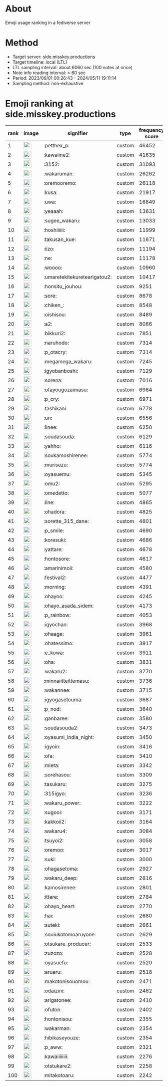 # About
Emoji usage ranking in a fediverse server

# Method
- Target server: side.misskey.productions
- Target timeline: local (LTL)
- LTL sampling interval: about 6060 sec (100 notes at once)
- Note info reading interval: > 60 sec
- Period: 2023/06/01 00:26:43 - 2024/05/11 19:11:14 
- Sampling method: non-exhaustive

# Emoji ranking at side.misskey.productions

|rank|image|signifier|type|frequency score|
|----|----|----|----|----|
|1|<img height="24" src="https://side.misskey.productions/emoji/petthex_p.webp">|:petthex_p:|custom|46452|
|2|<img height="24" src="https://side.misskey.productions/emoji/kawaiine2.webp">|:kawaiine2:|custom|41635|
|3|<img height="24" src="https://side.misskey.productions/emoji/3152.webp">|:3152:|custom|31093|
|4|<img height="24" src="https://side.misskey.productions/emoji/wakaruman.webp">|:wakaruman:|custom|26262|
|5|<img height="24" src="https://side.misskey.productions/emoji/oremooremo.webp">|:oremooremo:|custom|26118|
|6|<img height="24" src="https://side.misskey.productions/emoji/kusa.webp">|:kusa:|custom|21917|
|7|<img height="24" src="https://side.misskey.productions/emoji/uwa.webp">|:uwa:|custom|16849|
|8|<img height="24" src="https://side.misskey.productions/emoji/yeaaah.webp">|:yeaaah:|custom|13631|
|9|<img height="24" src="https://side.misskey.productions/emoji/sugee_wakaru.webp">|:sugee_wakaru:|custom|13033|
|10|<img height="24" src="https://side.misskey.productions/emoji/hoshiiiiii.webp">|:hoshiiiiii:|custom|11999|
|11|<img height="24" src="https://side.misskey.productions/emoji/takusan_kue.webp">|:takusan_kue:|custom|11671|
|12|<img height="24" src="https://side.misskey.productions/emoji/iizo.webp">|:iizo:|custom|11194|
|13|<img height="24" src="https://side.misskey.productions/emoji/ne.webp">|:ne:|custom|11178|
|14|<img height="24" src="https://side.misskey.productions/emoji/woooo.webp">|:woooo:|custom|10960|
|15|<img height="24" src="https://side.misskey.productions/emoji/umaretekitekuretearigatou2.webp">|:umaretekitekuretearigatou2:|custom|10417|
|16|<img height="24" src="https://side.misskey.productions/emoji/honsitu_jouhou.webp">|:honsitu_jouhou:|custom|9251|
|17|<img height="24" src="https://side.misskey.productions/emoji/sore.webp">|:sore:|custom|8678|
|18|<img height="24" src="https://side.misskey.productions/emoji/chiken_.webp">|:chiken_:|custom|8548|
|19|<img height="24" src="https://side.misskey.productions/emoji/oishisou.webp">|:oishisou:|custom|8489|
|20|<img height="24" src="https://side.misskey.productions/emoji/a2.webp">|:a2:|custom|8066|
|21|<img height="24" src="https://side.misskey.productions/emoji/bikkuri2.webp">|:bikkuri2:|custom|7851|
|22|<img height="24" src="https://side.misskey.productions/emoji/naruhodo.webp">|:naruhodo:|custom|7314|
|23|<img height="24" src="https://side.misskey.productions/emoji/p_otacry.webp">|:p_otacry:|custom|7314|
|24|<img height="24" src="https://side.misskey.productions/emoji/megamega_wakaru.webp">|:megamega_wakaru:|custom|7245|
|25|<img height="24" src="https://side.misskey.productions/emoji/igyobanboshi.webp">|:igyobanboshi:|custom|7129|
|26|<img height="24" src="https://side.misskey.productions/emoji/sorena.webp">|:sorena:|custom|7016|
|27|<img height="24" src="https://side.misskey.productions/emoji/ofayougozaimasu.webp">|:ofayougozaimasu:|custom|6984|
|28|<img height="24" src="https://side.misskey.productions/emoji/p_cry.webp">|:p_cry:|custom|6971|
|29|<img height="24" src="https://side.misskey.productions/emoji/tashikani.webp">|:tashikani:|custom|6778|
|30|<img height="24" src="https://side.misskey.productions/emoji/un.webp">|:un:|custom|6556|
|31|<img height="24" src="https://side.misskey.productions/emoji/iinee.webp">|:iinee:|custom|6250|
|32|<img height="24" src="https://side.misskey.productions/emoji/soudasouda.webp">|:soudasouda:|custom|6129|
|33|<img height="24" src="https://side.misskey.productions/emoji/yahho.webp">|:yahho:|custom|6116|
|34|<img height="24" src="https://side.misskey.productions/emoji/soukamoshirenee.webp">|:soukamoshirenee:|custom|5774|
|35|<img height="24" src="https://side.misskey.productions/emoji/murisezu.webp">|:murisezu:|custom|5774|
|36|<img height="24" src="https://side.misskey.productions/emoji/oyasuemu.webp">|:oyasuemu:|custom|5345|
|37|<img height="24" src="https://side.misskey.productions/emoji/omu2.webp">|:omu2:|custom|5295|
|38|<img height="24" src="https://side.misskey.productions/emoji/omedetto.webp">|:omedetto:|custom|5077|
|39|<img height="24" src="https://side.misskey.productions/emoji/iine.webp">|:iine:|custom|4865|
|40|<img height="24" src="https://side.misskey.productions/emoji/ohadora.webp">|:ohadora:|custom|4825|
|41|<img height="24" src="https://side.misskey.productions/emoji/sorette_315_dane.webp">|:sorette_315_dane:|custom|4801|
|42|<img height="24" src="https://side.misskey.productions/emoji/p_smile.webp">|:p_smile:|custom|4690|
|43|<img height="24" src="https://side.misskey.productions/emoji/koresuki.webp">|:koresuki:|custom|4686|
|44|<img height="24" src="https://side.misskey.productions/emoji/yattare.webp">|:yattare:|custom|4678|
|45|<img height="24" src="https://side.misskey.productions/emoji/hontosore.webp">|:hontosore:|custom|4617|
|46|<img height="24" src="https://side.misskey.productions/emoji/amarinimoii.webp">|:amarinimoii:|custom|4580|
|47|<img height="24" src="https://side.misskey.productions/emoji/festival2.webp">|:festival2:|custom|4477|
|48|<img height="24" src="https://side.misskey.productions/emoji/morning.webp">|:morning:|custom|4391|
|49|<img height="24" src="https://side.misskey.productions/emoji/ohayoo.webp">|:ohayoo:|custom|4245|
|50|<img height="24" src="https://side.misskey.productions/emoji/ohayo_asada_sidem.webp">|:ohayo_asada_sidem:|custom|4173|
|51|<img height="24" src="https://side.misskey.productions/emoji/p_rainbow.webp">|:p_rainbow:|custom|4053|
|52|<img height="24" src="https://side.misskey.productions/emoji/igyochan.webp">|:igyochan:|custom|3968|
|53|<img height="24" src="https://side.misskey.productions/emoji/ohaage.webp">|:ohaage:|custom|3961|
|54|<img height="24" src="https://side.misskey.productions/emoji/ohatessimo.webp">|:ohatessimo:|custom|3917|
|55|<img height="24" src="https://side.misskey.productions/emoji/e_kowa.webp">|:e_kowa:|custom|3911|
|56|<img height="24" src="https://side.misskey.productions/emoji/oha.webp">|:oha:|custom|3831|
|57|<img height="24" src="https://side.misskey.productions/emoji/wakaru2.webp">|:wakaru2:|custom|3770|
|58|<img height="24" src="https://side.misskey.productions/emoji/minnaiitteittemasu.webp">|:minnaiitteittemasu:|custom|3736|
|59|<img height="24" src="https://side.misskey.productions/emoji/wakannee.webp">|:wakannee:|custom|3715|
|60|<img height="24" src="https://side.misskey.productions/emoji/igyogasetouma.webp">|:igyogasetouma:|custom|3687|
|61|<img height="24" src="https://side.misskey.productions/emoji/p_nod.webp">|:p_nod:|custom|3640|
|62|<img height="24" src="https://side.misskey.productions/emoji/ganbaree.webp">|:ganbaree:|custom|3580|
|63|<img height="24" src="https://side.misskey.productions/emoji/soudasouda2.webp">|:soudasouda2:|custom|3473|
|64|<img height="24" src="https://side.misskey.productions/emoji/oyasumi_india_night.webp">|:oyasumi_india_night:|custom|3450|
|65|<img height="24" src="https://side.misskey.productions/emoji/igyoin.webp">|:igyoin:|custom|3416|
|66|<img height="24" src="https://side.misskey.productions/emoji/ofa.webp">|:ofa:|custom|3410|
|67|<img height="24" src="https://side.misskey.productions/emoji/mieta.webp">|:mieta:|custom|3342|
|68|<img height="24" src="https://side.misskey.productions/emoji/sorehasou.webp">|:sorehasou:|custom|3309|
|69|<img height="24" src="https://side.misskey.productions/emoji/tasukaru.webp">|:tasukaru:|custom|3275|
|70|<img height="24" src="https://side.misskey.productions/emoji/315igyo.webp">|:315igyo:|custom|3236|
|71|<img height="24" src="https://side.misskey.productions/emoji/wakaru_power.webp">|:wakaru_power:|custom|3222|
|72|<img height="24" src="https://side.misskey.productions/emoji/sugooi.webp">|:sugooi:|custom|3171|
|73|<img height="24" src="https://side.misskey.productions/emoji/kakkoii2.webp">|:kakkoii2:|custom|3164|
|74|<img height="24" src="https://side.misskey.productions/emoji/wakaru4.webp">|:wakaru4:|custom|3084|
|75|<img height="24" src="https://side.misskey.productions/emoji/tsuyoi2.webp">|:tsuyoi2:|custom|3058|
|76|<img height="24" src="https://side.misskey.productions/emoji/oremoo.webp">|:oremoo:|custom|3017|
|77|<img height="24" src="https://side.misskey.productions/emoji/suki.webp">|:suki:|custom|3000|
|78|<img height="24" src="https://side.misskey.productions/emoji/ohagasetoma.webp">|:ohagasetoma:|custom|2927|
|79|<img height="24" src="https://side.misskey.productions/emoji/wakaru_deep.webp">|:wakaru_deep:|custom|2816|
|80|<img height="24" src="https://side.misskey.productions/emoji/kamosirenee.webp">|:kamosirenee:|custom|2801|
|81|<img height="24" src="https://side.misskey.productions/emoji/ittare.webp">|:ittare:|custom|2784|
|82|<img height="24" src="https://side.misskey.productions/emoji/ohayo_heart.webp">|:ohayo_heart:|custom|2770|
|83|<img height="24" src="https://side.misskey.productions/emoji/hai.webp">|:hai:|custom|2680|
|84|<img height="24" src="https://side.misskey.productions/emoji/suteki.webp">|:suteki:|custom|2661|
|85|<img height="24" src="https://side.misskey.productions/emoji/souiukotomoaruyone.webp">|:souiukotomoaruyone:|custom|2629|
|86|<img height="24" src="https://side.misskey.productions/emoji/otsukare_producer.webp">|:otsukare_producer:|custom|2533|
|87|<img height="24" src="https://side.misskey.productions/emoji/zuzozo.webp">|:zuzozo:|custom|2528|
|88|<img height="24" src="https://side.misskey.productions/emoji/oyasuefu.webp">|:oyasuefu:|custom|2520|
|89|<img height="24" src="https://side.misskey.productions/emoji/aruaru.webp">|:aruaru:|custom|2518|
|90|<img height="24" src="https://side.misskey.productions/emoji/makotonisouomou.webp">|:makotonisouomou:|custom|2471|
|91|<img height="24" src="https://side.misskey.productions/emoji/odaizini.webp">|:odaizini:|custom|2462|
|92|<img height="24" src="https://side.misskey.productions/emoji/arigatonee.webp">|:arigatonee:|custom|2410|
|93|<img height="24" src="https://side.misskey.productions/emoji/ofuton.webp">|:ofuton:|custom|2402|
|94|<img height="24" src="https://side.misskey.productions/emoji/hontonisou.webp">|:hontonisou:|custom|2355|
|95|<img height="24" src="https://side.misskey.productions/emoji/wakarman.webp">|:wakarman:|custom|2354|
|96|<img height="24" src="https://side.misskey.productions/emoji/hibikaseyouze.webp">|:hibikaseyouze:|custom|2354|
|97|<img height="24" src="https://side.misskey.productions/emoji/p_aww.webp">|:p_aww:|custom|2321|
|98|<img height="24" src="https://side.misskey.productions/emoji/kawaiiiiiiii.webp">|:kawaiiiiiiii:|custom|2276|
|99|<img height="24" src="https://side.misskey.productions/emoji/otstukare2.webp">|:otstukare2:|custom|2258|
|100|<img height="24" src="https://side.misskey.productions/emoji/mitakotoaru.webp">|:mitakotoaru:|custom|2242|
